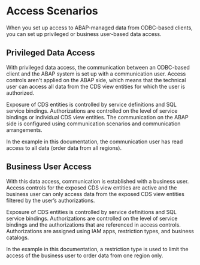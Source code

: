 <!-- loio96368bd086ff4f79933b078a6cf7feaa -->

# Access Scenarios

When you set up access to ABAP-managed data from ODBC-based clients, you can set up privileged or business user-based data access.



<a name="loio96368bd086ff4f79933b078a6cf7feaa__section_cdx_chy_gsb"/>

## Privileged Data Access

With privileged data access, the communication between an ODBC-based client and the ABAP system is set up with a communication user. Access controls aren't applied on the ABAP side, which means that the technical user can access all data from the CDS view entities for which the user is authorized.

Exposure of CDS entities is controlled by service definitions and SQL service bindings. Authorizations are controlled on the level of service bindings or individual CDS view entities. The communication on the ABAP side is configured using communication scenarios and communication arrangements.

In the example in this documentation, the communication user has read access to all data \(order data from all regions\).



<a name="loio96368bd086ff4f79933b078a6cf7feaa__section_fjd_dhy_gsb"/>

## Business User Access

With this data access, communication is established with a business user. Access controls for the exposed CDS view entities are active and the business user can only access data from the exposed CDS view entities filtered by the user’s authorizations.

Exposure of CDS entities is controlled by service definitions and SQL service bindings. Authorizations are controlled on the level of service bindings and the authorizations that are referenced in access controls. Authorizations are assigned using IAM apps, restriction types, and business catalogs.

In the example in this documentation, a restriction type is used to limit the access of the business user to order data from one region only.

